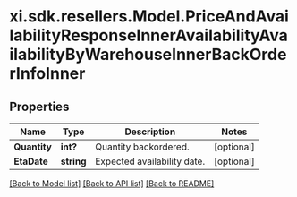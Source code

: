 # xi.sdk.resellers.Model.PriceAndAvailabilityResponseInnerAvailabilityAvailabilityByWarehouseInnerBackOrderInfoInner

## Properties

Name | Type | Description | Notes
------------ | ------------- | ------------- | -------------
**Quantity** | **int?** | Quantity backordered. | [optional] 
**EtaDate** | **string** | Expected availability date. | [optional] 

[[Back to Model list]](../README.md#documentation-for-models) [[Back to API list]](../README.md#documentation-for-api-endpoints) [[Back to README]](../README.md)

